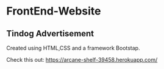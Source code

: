 # FrontEnd-Website
## Tindog Advertisement

Created using HTML,CSS and a framework Bootstap.

Check this out: https://arcane-shelf-39458.herokuapp.com/
